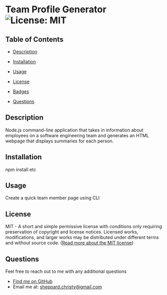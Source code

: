 
  
  # Team Profile Generator ![License: MIT](https://img.shields.io/badge/License-MIT-yellow.svg)

  ## Table of Contents
  * [ Description ](#about)
  * [ Installation ](#installation)
  * [ Usage ](#usage)
  * [ License ](#license)
  * [ Badges ](#badges)
  
  
  * [ Questions ](#questions)

  <a name="about"></a>
  ## Description
  Node.js command-line application that takes in information about employees on a software engineering team and generates an HTML webpage that displays summaries for each person.

  <a name="installation"></a>
  ## Installation
  npm install etc

  <a name="usage"></a>
  ## Usage
  Create a quick team member page using CLI

  
  

  
  
  
  <a name="license"></a>
  ## License
  MIT - A short and simple permissive license with conditions only requiring preservation of copyright and license notices. Licensed works, modifications, and larger works may be distributed under different terms and without source code. ([Read more about the MIT license](https://choosealicense.com/licenses/mit/))

  <a name="questions"></a>
  ## Questions
  Feel free to reach out to me with any additional questions
  * [Find me on GitHub](https://github.com/cshepscorp/)
  * Email me at: sheppard.christy@gmail.com
